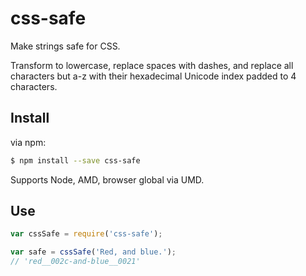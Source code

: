 # css-safe

Make strings safe for CSS.

Transform to lowercase, replace spaces with dashes, and replace all characters but a-z with their hexadecimal Unicode index padded to 4 characters.

## Install

via npm:

```sh
$ npm install --save css-safe
```

Supports Node, AMD, browser global via UMD.

## Use

```js
var cssSafe = require('css-safe');

var safe = cssSafe('Red, and blue.');
// 'red__002c-and-blue__0021'
```

